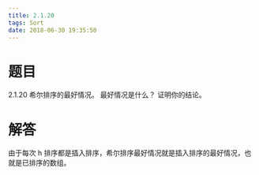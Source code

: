 ```yaml
---
title: 2.1.20
tags: Sort
date: 2018-06-30 19:35:50
---
```


# 题目

2.1.20
希尔排序的最好情况。
最好情况是什么？
证明你的结论。

# 解答

由于每次 h 排序都是插入排序，希尔排序最好情况就是插入排序的最好情况，也就是已排序的数组。

